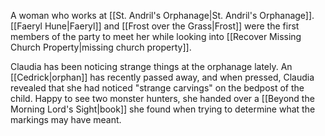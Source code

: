 A woman who works at [[St. Andril's Orphanage|St. Andril's Orphanage]]. [[Faeryl Hune|Faeryl]] and [[Frost over the Grass|Frost]] were the first members of the party to meet her while looking into [[Recover Missing Church Property|missing church property]].

Claudia has been noticing strange things at the orphanage lately. An [[Cedrick|orphan]] has recently passed away, and when pressed, Claudia revealed that she had noticed "strange carvings" on the bedpost of the child. Happy to see two monster hunters, she handed over a [[Beyond the Morning Lord's Sight|book]] she found when trying to determine what the markings may have meant.